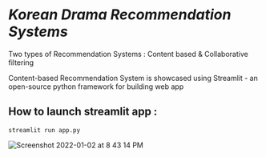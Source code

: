 # *Korean Drama Recommendation Systems*

Two types of Recommendation Systems : Content based & Collaborative filtering

Content-based Recommendation System is showcased using Streamlit - an open-source python framework for building web app

## How to launch streamlit app :
` streamlit run app.py `

![Screenshot 2022-01-02 at 8 43 14 PM](https://user-images.githubusercontent.com/45416893/147876073-2a86cf86-c408-49b2-8869-c7ee549e580a.png)
